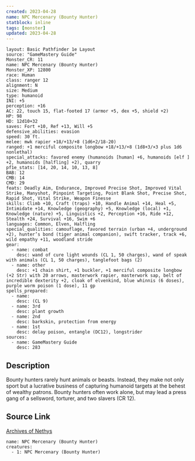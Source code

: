 ```yaml
---
created: 2023-04-28
name: NPC Mercenary (Bounty Hunter)
statblock: inline
tags: [monster]
updated: 2023-04-28
---
```

```statblock
layout: Basic Pathfinder 1e Layout
source: "GameMastery Guide"
Monster_CR: 11
name: NPC Mercenary (Bounty Hunter)
Monster_XP: 12800
race: Human
class: ranger 12
alignment: N
size: Medium
type: humanoid
INI: +5
perception: +16
AC: 22, touch 15, flat-footed 17 (armor +5, dex +5, shield +2)
HP: 98
HD: 12d10+32
saves: Fort +10, Ref +13, Will +5
defensive_abilities: evasion
speed: 30 ft.
melee: mwk rapier +18/+13/+8 (1d6+2/18-20)
ranged: +1 merciful composite longbow +18/+13/+8 (1d8+3/×3 plus 1d6 nonlethal)
special_attacks: favored enemy (humanoids [human] +6, humanoids [elf ] +2, humanoids [halfling] +2), quarry
pf1e_stats: [14, 20, 14, 10, 13, 8]
BAB: 12
CMB: 14
CMD: 29
feats: Deadly Aim, Endurance, Improved Precise Shot, Improved Vital Strike, Manyshot, Pinpoint Targeting, Point Blank Shot, Precise Shot, Rapid Shot, Vital Strike, Weapon Finesse
skills: Climb +10, Craft (traps) +10, Handle Animal +14, Heal +5, Intimidate +14, Knowledge (geography) +5, Knowledge (local) +1, Knowledge (nature) +5, Linguistics +2, Perception +16, Ride +12, Stealth +24, Survival +16, Swim +6
languages: Common, Elven, Halfling
special_qualities: camouflage, favored terrain (urban +4, underground +2), hunter’s bond (tiger animal companion), swift tracker, track +6, wild empathy +11, woodland stride
gear:
  - name: combat
    desc: wand of cure light wounds (CL 1, 50 charges), wand of speak with animals (CL 1, 50 charges), tanglefoot bags (2)
  - name: other
    desc: +1 chain shirt, +1 buckler, +1 merciful composite longbow (+2 Str) with 20 arrows, masterwork rapier, masterwork sap, belt of incredible dexterity +2, cloak of elvenkind, blue whinnis (6 doses), purple worm poison (1 dose), 11 gp
spells_prepared:
  - name:
    desc: (CL 9)
  - name: 3rd
    desc: plant growth
  - name: 2nd
    desc: barkskin, protection from energy
  - name: 1st
    desc: delay poison, entangle (DC12), longstrider
sources:
  - name: GameMastery Guide
    desc: 283
```
## Description
Bounty hunters rarely hunt animals or beasts. Instead, they make not only sport but a lucrative business of capturing humanoid targets at the behest of wealthy patrons. Bounty hunters often work alone, but may lead a press gang of a sellsword, torturer, and two slavers (CR 12).
## Source Link
[Archives of Nethys](https://aonprd.com/NPCDisplay.aspx?ItemName=Mercenary%20(Bounty%20Hunter))
```encounter-table
name: NPC Mercenary (Bounty Hunter)
creatures:
  - 1: NPC Mercenary (Bounty Hunter)
```
